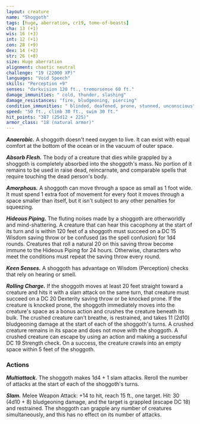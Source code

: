 ```yaml
---
layout: creature
name: "Shoggoth"
tags: [huge, aberration, cr19, tome-of-beasts]
cha: 13 (+1)
wis: 16 (+3)
int: 12 (+1)
con: 28 (+9)
dex: 14 (+2)
str: 26 (+8)
size: Huge aberration
alignment: chaotic neutral
challenge: "19 (22000 XP)"
languages: "Void Speech"
skills: "Perception +9"
senses: "darkvision 120 ft., tremorsense 60 ft."
damage_immunities: " cold, thunder, slashing"
damage_resistances: "fire, bludgeoning, piercing"
condition_immunities: " blinded, deafened, prone, stunned, unconscious"
speed: "50 ft., climb 30 ft., swim 30 ft."
hit_points: "387 (25d12 + 225)"
armor_class: "18 (natural armor)"
---
```


***Anaerobic.*** A shoggoth doesn't need oxygen to live. It can exist with equal comfort at the bottom of the ocean or in the vacuum of outer space.

***Absorb Flesh.*** The body of a creature that dies while grappled by a shoggoth is completely absorbed into the shoggoth's mass. No portion of it remains to be used in raise dead, reincarnate, and comparable spells that require touching the dead person's body.

***Amorphous.*** A shoggoth can move through a space as small as 1 foot wide. It must spend 1 extra foot of movement for every foot it moves through a space smaller than itself, but it isn't subject to any other penalties for squeezing.

***Hideous Piping.*** The fluting noises made by a shoggoth are otherworldly and mind-shattering. A creature that can hear this cacophony at the start of its turn and is within 120 feet of a shoggoth must succeed on a DC 15 Wisdom saving throw or be confused (as the spell confusion) for 1d4 rounds. Creatures that roll a natural 20 on this saving throw become immune to the Hideous Piping for 24 hours. Otherwise, characters who meet the conditions must repeat the saving throw every round.

***Keen Senses.*** A shoggoth has advantage on Wisdom (Perception) checks that rely on hearing or smell.

***Rolling Charge.*** If the shoggoth moves at least 20 feet straight toward a creature and hits it with a slam attack on the same turn, that creature must succeed on a DC 20 Dexterity saving throw or be knocked prone. If the creature is knocked prone, the shoggoth immediately moves into the creature's space as a bonus action and crushes the creature beneath its bulk. The crushed creature can't breathe, is restrained, and takes 11 (2d10) bludgeoning damage at the start of each of the shoggoth's turns. A crushed creature remains in its space and does not move with the shoggoth. A crushed creature can escape by using an action and making a successful DC 19 Strength check. On a success, the creature crawls into an empty space within 5 feet of the shoggoth.

### Actions

***Multiattack.*** The shoggoth makes 1d4 + 1 slam attacks. Reroll the number of attacks at the start of each of the shoggoth's turns.

***Slam.*** Melee Weapon Attack: +14 to hit, reach 15 ft., one target. Hit: 30 (4d10 + 8) bludgeoning damage, and the target is grappled (escape DC 18) and restrained. The shoggoth can grapple any number of creatures simultaneously, and this has no effect on its number of attacks.

